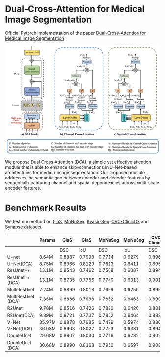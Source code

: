 # Dual-Cross-Attention for Medical Image Segmentation

Official Pytorch implementation of the paper [Dual-Cross-Attention for Medical Image Segmentation](https://www.google.com)


![dca](docs/dca.png)

We propose Dual Cross-Attention (DCA), a simple yet effective attention module that is able to enhance skip-connections in U-Net-based architectures for medical image segmentation. Our proposed module addresses the semantic gap between encoder and decoder features by sequentially capturing channel and spatial dependencies across multi-scale encoder features.

# Benchmark Results

We test our method on [GlaS](https://warwick.ac.uk/fac/cross_fac/tia/data/glascontest), [MoNuSeg](https://monuseg.grand-challenge.org/Data/), [Kvasir-Seg](https://datasets.simula.no/kvasir-seg/), [CVC-ClinicDB](https://www.kaggle.com/datasets/balraj98/cvcclinicdb) and [Synapse](https://www.synapse.org/#!Synapse:syn3193805/wiki/217789) datasets.

|                    | Params | GlaS   | GlaS   | MoNuSeg | MoNuSeg| CVC-ClinicDB |CVC-ClinicDB| Kvasir-Seg | Kvasir-Seg | SYNAPSE |SYNAPSE |
|--------------------|--------|--------|--------|---------|--------|--------------|------------|------------|------------|---------|--------|
|                    |        | DSC    | IoU    | DSC     | IoU    | DSC          | IoU        | DSC        | IoU        | DSC     | IoU    |
| U-net              | 8.64M  | 0.8887 | 0.7998 | 0.7714  | 0.6279 | 0.8963       | 0.8143     | 0.8299     | 0.7101     | 0.7855  | 0.6737 |
| U-Net(DCA)         | 8.75M  | 0.8966 | 0.8129 | 0.7813  | 0.6411 | 0.8953       | 0.8128     | 0.8403     | 0.7253     | 0.7898  | 0.6797 |
| ResUnet++          | 13.1M  | 0.8543 | 0.7462 | 0.7568  | 0.6087 | 0.8946       | 0.8114     | 0.8226     | 0.6993     | 0.7591  | 0.6461 |
| ResUnet++(DCA)     | 13.1M  | 0.8735 | 0.7756 | 0.7740  | 0.6313 | 0.9019       | 0.8232     | 0.8207     | 0.6974     | 0.7735  | 0.6643 |
| MultiResUnet       | 7.24M  | 0.8899 | 0.8018 | 0.7699  | 0.6259 | 0.8952       | 0.8135     | 0.8134     | 0.6866     | 0.7812  | 0.6730 |
| MultiResUnet (DCA) | 7.35M  | 0.8886 | 0.7998 | 0.7852  | 0.6463 | 0.8995       | 0.8191     | 0.8232     | 0.7000     | 0.7950  | 0.6865 |
| R2Unet             | 9.78M  | 0.8516 | 0.7426 | 0.7820  | 0.6420 | 0.8812       | 0.7888     | 0.8107     | 0.6828     | 0.7586  | 0.6394 |
| R2Unet(DCA)        | 9.89M  | 0.8721 | 0.7737 | 0.7852  | 0.6464 | 0.8839       | 0.7928     | 0.8219     | 0.6989     | 0.7590  | 0.6485 |
| V-Net              | 35.97M | 0.8878 | 0.7985 | 0.7479  | 0.5974 | 0.8809       | 0.7902     | 0.8079     | 0.6807     | 0.7927  | 0.6858 |
| V-Net(DCA)         | 36.08M | 0.8903 | 0.8027 | 0.7753  | 0.6331 | 0.8946       | 0.8107     | 0.8192     | 0.6953     | 0.7958  | 0.6900 |
| DoubleUnet         | 29.68M | 0.8907 | 0.8030 | 0.7716  | 0.6282 | 0.9020       | 0.8235     | 0.8440     | 0.7308     | 0.7976  | 0.6931 |
| DoubleUnet (DCA)   | 30.68M | 0.8990 | 0.8168 | 0.7950  | 0.6597 | 0.9086       | 0.8347     | 0.8516     | 0.7434     | 0.8022  | 0.6980 |


